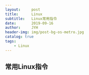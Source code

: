 ```yaml
---
layout:     post
title:      Linux
subtitle:   Linux常用指令
date:       2019-09-16
author:     JYH
header-img: img/post-bg-os-metro.jpg
catalog: true
tags:
    - Linux
---
```


## 常用Linux指令